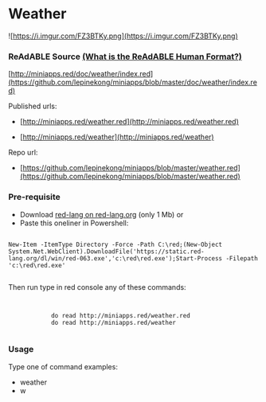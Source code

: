 
# Weather

![https://i.imgur.com/FZ3BTKy.png](https://i.imgur.com/FZ3BTKy.png)
                    

### ReAdABLE Source [(What is the ReAdABLE Human Format?)](http://readablehumanformat.com)

[http://miniapps.red/doc/weather/index.red](https://github.com/lepinekong/miniapps/blob/master/doc/weather/index.red)

Published urls:
- [http://miniapps.red/weather.red](http://miniapps.red/weather.red)
                        
- [http://miniapps.red/weather](http://miniapps.red/weather)
                        
Repo url:
- [https://github.com/lepinekong/miniapps/blob/master/weather.red](https://github.com/lepinekong/miniapps/blob/master/weather.red)
                        

### Pre-requisite


- Download [red-lang on red-lang.org](https://www.red-lang.org/p/download.html) (only 1 Mb)
or
- Paste this oneliner in Powershell:



```

New-Item -ItemType Directory -Force -Path C:\red;(New-Object System.Net.WebClient).DownloadFile('https://static.red-lang.org/dl/win/red-063.exe','c:\red\red.exe');Start-Process -Filepath 'c:\red\red.exe'            
        
```


Then run type in red console any of these commands: 


```


            do read http://miniapps.red/weather.red
            do read http://miniapps.red/weather           
        
```



### Usage

Type one of command examples:

- weather   
- w


